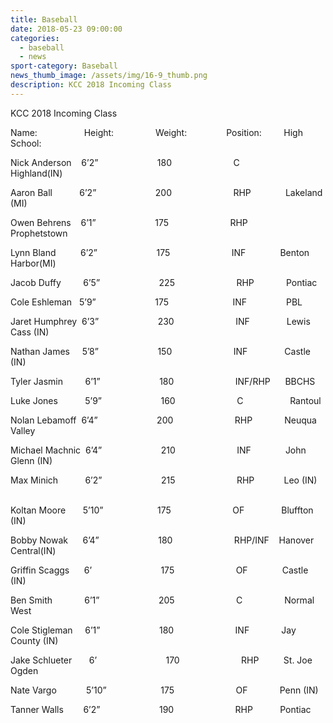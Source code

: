 ```yaml
---
title: Baseball
date: 2018-05-23 09:00:00
categories:
  - baseball
  - news
sport-category: Baseball
news_thumb_image: /assets/img/16-9_thumb.png
description: KCC 2018 Incoming Class
---
```


KCC 2018 Incoming Class

Name: &nbsp; &nbsp; &nbsp; &nbsp; &nbsp; &nbsp; &nbsp; &nbsp; &nbsp; Height: &nbsp; &nbsp; &nbsp; &nbsp; &nbsp; &nbsp; &nbsp; &nbsp; Weight: &nbsp; &nbsp; &nbsp; &nbsp; &nbsp; &nbsp; &nbsp;&nbsp; Position: &nbsp; &nbsp; &nbsp; &nbsp; High School:

Nick Anderson &nbsp;&nbsp; 6’2” &nbsp; &nbsp; &nbsp; &nbsp; &nbsp; &nbsp; &nbsp; &nbsp; &nbsp; &nbsp; &nbsp;&nbsp; 180 &nbsp; &nbsp; &nbsp; &nbsp; &nbsp; &nbsp; &nbsp; &nbsp; &nbsp; &nbsp; &nbsp; &nbsp; C &nbsp; &nbsp; &nbsp; &nbsp; &nbsp; &nbsp; &nbsp; &nbsp;&nbsp; Highland(IN)

Aaron Ball &nbsp; &nbsp; &nbsp; &nbsp; &nbsp; 6’2” &nbsp; &nbsp; &nbsp; &nbsp; &nbsp; &nbsp; &nbsp; &nbsp; &nbsp; &nbsp; &nbsp;&nbsp; 200 &nbsp; &nbsp; &nbsp; &nbsp; &nbsp; &nbsp; &nbsp; &nbsp; &nbsp; &nbsp; &nbsp; &nbsp; RHP &nbsp; &nbsp; &nbsp; &nbsp; &nbsp; &nbsp;&nbsp; Lakeland (MI)

Owen Behrens &nbsp;&nbsp; 6’1” &nbsp; &nbsp; &nbsp; &nbsp; &nbsp; &nbsp; &nbsp; &nbsp; &nbsp; &nbsp; &nbsp;&nbsp; 175 &nbsp; &nbsp; &nbsp; &nbsp; &nbsp; &nbsp; &nbsp; &nbsp; &nbsp; &nbsp; &nbsp; &nbsp; RHP &nbsp; &nbsp; &nbsp; &nbsp; &nbsp;&nbsp; Prophetstown

Lynn Bland &nbsp; &nbsp; &nbsp; &nbsp;&nbsp; 6’2” &nbsp; &nbsp; &nbsp; &nbsp; &nbsp; &nbsp; &nbsp; &nbsp; &nbsp; &nbsp; &nbsp;&nbsp; 175 &nbsp; &nbsp; &nbsp; &nbsp; &nbsp; &nbsp; &nbsp; &nbsp; &nbsp; &nbsp; &nbsp; &nbsp; INF &nbsp; &nbsp; &nbsp; &nbsp; &nbsp; &nbsp;&nbsp; Benton Harbor(MI)

Jacob Duffy &nbsp; &nbsp; &nbsp; &nbsp; 6’5” &nbsp; &nbsp; &nbsp; &nbsp; &nbsp; &nbsp; &nbsp; &nbsp; &nbsp; &nbsp; &nbsp;&nbsp; 225 &nbsp; &nbsp; &nbsp; &nbsp; &nbsp; &nbsp; &nbsp; &nbsp; &nbsp; &nbsp; &nbsp; &nbsp; RHP &nbsp; &nbsp; &nbsp; &nbsp; &nbsp; &nbsp; Pontiac

Cole Eshleman &nbsp; 5’9” &nbsp; &nbsp; &nbsp; &nbsp; &nbsp; &nbsp; &nbsp; &nbsp; &nbsp; &nbsp; &nbsp;&nbsp; 175 &nbsp; &nbsp; &nbsp; &nbsp; &nbsp; &nbsp; &nbsp; &nbsp; &nbsp; &nbsp; &nbsp; &nbsp;&nbsp; INF &nbsp; &nbsp; &nbsp; &nbsp; &nbsp; &nbsp; &nbsp;&nbsp; PBL

Jaret Humphrey&nbsp; 6’3” &nbsp; &nbsp; &nbsp; &nbsp; &nbsp; &nbsp; &nbsp; &nbsp; &nbsp; &nbsp; &nbsp;&nbsp; 230 &nbsp; &nbsp; &nbsp; &nbsp; &nbsp; &nbsp; &nbsp; &nbsp; &nbsp; &nbsp; &nbsp; &nbsp; INF &nbsp; &nbsp; &nbsp; &nbsp; &nbsp; &nbsp; &nbsp; Lewis Cass (IN)

Nathan James &nbsp; &nbsp; 5’8” &nbsp; &nbsp; &nbsp; &nbsp; &nbsp; &nbsp; &nbsp; &nbsp; &nbsp; &nbsp; &nbsp;&nbsp; 150 &nbsp; &nbsp; &nbsp; &nbsp; &nbsp; &nbsp; &nbsp; &nbsp; &nbsp; &nbsp; &nbsp; &nbsp; INF &nbsp; &nbsp; &nbsp; &nbsp; &nbsp; &nbsp; &nbsp; Castle (IN)

Tyler Jasmin &nbsp; &nbsp; &nbsp; &nbsp; 6’1” &nbsp; &nbsp; &nbsp; &nbsp; &nbsp; &nbsp; &nbsp; &nbsp; &nbsp; &nbsp; &nbsp;&nbsp; 180 &nbsp; &nbsp; &nbsp; &nbsp; &nbsp; &nbsp; &nbsp; &nbsp; &nbsp; &nbsp; &nbsp; &nbsp; INF/RHP &nbsp; &nbsp;&nbsp; BBCHS

Luke Jones &nbsp; &nbsp; &nbsp; &nbsp; &nbsp; 5’9” &nbsp; &nbsp; &nbsp; &nbsp; &nbsp; &nbsp; &nbsp; &nbsp; &nbsp; &nbsp; &nbsp;&nbsp; 160 &nbsp; &nbsp; &nbsp; &nbsp; &nbsp; &nbsp; &nbsp; &nbsp; &nbsp; &nbsp; &nbsp; &nbsp; C &nbsp; &nbsp; &nbsp; &nbsp; &nbsp; &nbsp; &nbsp; &nbsp; &nbsp; Rantoul

Nolan Lebamoff&nbsp; 6’4” &nbsp; &nbsp; &nbsp; &nbsp; &nbsp; &nbsp; &nbsp; &nbsp; &nbsp; &nbsp; &nbsp;&nbsp; 200 &nbsp; &nbsp; &nbsp; &nbsp; &nbsp; &nbsp; &nbsp; &nbsp; &nbsp; &nbsp; &nbsp; &nbsp; RHP &nbsp; &nbsp; &nbsp; &nbsp; &nbsp; &nbsp; Neuqua Valley

Michael Machnic&nbsp; 6’4” &nbsp; &nbsp; &nbsp; &nbsp; &nbsp; &nbsp; &nbsp; &nbsp; &nbsp; &nbsp; &nbsp;&nbsp; 210 &nbsp; &nbsp; &nbsp; &nbsp; &nbsp; &nbsp; &nbsp; &nbsp; &nbsp; &nbsp; &nbsp; &nbsp; INF &nbsp; &nbsp; &nbsp; &nbsp; &nbsp; &nbsp;&nbsp; John Glenn (IN)

Max Minich &nbsp; &nbsp; &nbsp; &nbsp; &nbsp; 6’2” &nbsp; &nbsp; &nbsp; &nbsp; &nbsp; &nbsp; &nbsp; &nbsp; &nbsp; &nbsp; &nbsp;&nbsp; 215 &nbsp; &nbsp; &nbsp; &nbsp; &nbsp; &nbsp; &nbsp; &nbsp; &nbsp; &nbsp; &nbsp; &nbsp; RHP &nbsp; &nbsp; &nbsp; &nbsp; &nbsp;&nbsp; Leo (IN) &nbsp; &nbsp; &nbsp; &nbsp; &nbsp; &nbsp; &nbsp;&nbsp;

Koltan Moore &nbsp; &nbsp; &nbsp; 5’10” &nbsp; &nbsp; &nbsp; &nbsp; &nbsp; &nbsp; &nbsp; &nbsp; &nbsp; &nbsp;&nbsp; 175 &nbsp; &nbsp; &nbsp; &nbsp; &nbsp; &nbsp; &nbsp; &nbsp; &nbsp; &nbsp; &nbsp; &nbsp; OF &nbsp; &nbsp; &nbsp; &nbsp; &nbsp; &nbsp; &nbsp; Bluffton (IN)

Bobby Nowak &nbsp; &nbsp;&nbsp; 6’4” &nbsp; &nbsp; &nbsp; &nbsp; &nbsp; &nbsp; &nbsp; &nbsp; &nbsp; &nbsp; &nbsp;&nbsp; 180 &nbsp; &nbsp; &nbsp; &nbsp; &nbsp; &nbsp; &nbsp; &nbsp; &nbsp; &nbsp; &nbsp; &nbsp; RHP/INF &nbsp;&nbsp; Hanover Central(IN)

Griffin Scaggs &nbsp; &nbsp;&nbsp; 6’ &nbsp; &nbsp; &nbsp; &nbsp; &nbsp; &nbsp; &nbsp; &nbsp; &nbsp; &nbsp; &nbsp; &nbsp; &nbsp;&nbsp; 175 &nbsp; &nbsp; &nbsp; &nbsp; &nbsp; &nbsp; &nbsp; &nbsp; &nbsp; &nbsp; &nbsp; &nbsp; OF &nbsp; &nbsp; &nbsp; &nbsp; &nbsp; &nbsp;&nbsp; Castle (IN)

Ben Smith &nbsp; &nbsp; &nbsp; &nbsp; &nbsp; &nbsp; 6’1” &nbsp; &nbsp; &nbsp; &nbsp; &nbsp; &nbsp; &nbsp; &nbsp; &nbsp; &nbsp; &nbsp;&nbsp; 205 &nbsp; &nbsp; &nbsp; &nbsp; &nbsp; &nbsp; &nbsp; &nbsp; &nbsp; &nbsp; &nbsp; &nbsp; C &nbsp; &nbsp; &nbsp; &nbsp; &nbsp; &nbsp; &nbsp; &nbsp; Normal West

Cole Stigleman &nbsp; &nbsp; 6’1” &nbsp; &nbsp; &nbsp; &nbsp; &nbsp; &nbsp; &nbsp; &nbsp; &nbsp; &nbsp; &nbsp;&nbsp; 180 &nbsp; &nbsp; &nbsp; &nbsp; &nbsp; &nbsp; &nbsp; &nbsp; &nbsp; &nbsp; &nbsp; &nbsp; INF &nbsp; &nbsp; &nbsp; &nbsp; &nbsp; &nbsp; Jay County (IN)

Jake Schlueter &nbsp; &nbsp; &nbsp; 6’ &nbsp; &nbsp; &nbsp; &nbsp; &nbsp; &nbsp; &nbsp; &nbsp; &nbsp; &nbsp; &nbsp; &nbsp; &nbsp;&nbsp; 170 &nbsp; &nbsp; &nbsp; &nbsp; &nbsp; &nbsp; &nbsp; &nbsp; &nbsp; &nbsp; &nbsp; &nbsp; RHP &nbsp; &nbsp; &nbsp; &nbsp;&nbsp; St. Joe Ogden

Nate Vargo &nbsp; &nbsp; &nbsp; &nbsp; &nbsp;&nbsp; 5’10” &nbsp; &nbsp; &nbsp; &nbsp; &nbsp; &nbsp; &nbsp; &nbsp; &nbsp; &nbsp;&nbsp; 175 &nbsp; &nbsp; &nbsp; &nbsp; &nbsp; &nbsp; &nbsp; &nbsp; &nbsp; &nbsp; &nbsp; &nbsp; OF &nbsp; &nbsp; &nbsp; &nbsp; &nbsp; &nbsp; Penn (IN)

Tanner Walls &nbsp; &nbsp; &nbsp;&nbsp; 6’2” &nbsp; &nbsp; &nbsp; &nbsp; &nbsp; &nbsp; &nbsp; &nbsp; &nbsp; &nbsp; &nbsp;&nbsp; 190 &nbsp; &nbsp; &nbsp; &nbsp; &nbsp; &nbsp; &nbsp; &nbsp; &nbsp; &nbsp; &nbsp; &nbsp; RHP &nbsp; &nbsp; &nbsp; &nbsp; &nbsp; Pontiac